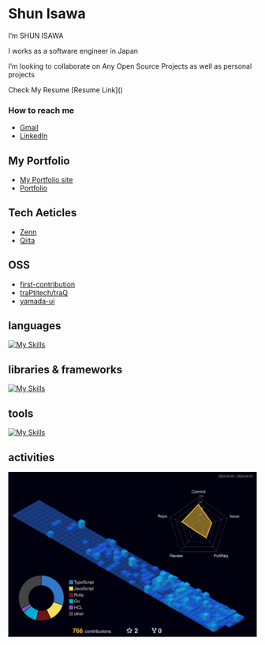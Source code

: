 <h1 align="left">Shun Isawa</h1>

<p>I’m SHUN ISAWA</p>
<p></p>I works as a software engineer in Japan</p>
<p></p>I’m looking to collaborate on Any Open Source Projects as well as personal projects</p>
<p></p>Check My Resume [Resume Link]()</p>

### How to reach me
- [Gmail](isawashundesu@gmail.com)
- [LinkedIn](https://www.linkedin.com/in/shun-isawa-81b17a297/)

## My Portfolio

- [My Portfolio site](https://my-portfolio-drab-pi.vercel.app)
- [Portfolio](https://github.com/ISAWASHUN/portfolio)

## Tech Aeticles

- [Zenn](https://zenn.dev/isawa)
- [Qiita](https://qiita.com/dosukoi_org)

## OSS
- [first-contribution](https://github.com/firstcontributions/first-contributions/pull/78748)
- [traPtitech/traQ](https://github.com/traPtitech/traQ/pull/2173)
- [yamada-ui](https://github.com/yamada-ui/yamada-ui/pull/1106)

## languages

[![My Skills](https://skillicons.dev/icons?i=js,ts,nodejs,php,mysql,html,css,sass,ruby,py,postgresql,go)](https://skillicons.dev)

## libraries & frameworks

[![My Skills](https://skillicons.dev/icons?i=react,redux,nextjs,vue,nuxtjs,emotion,materialui,tailwind,jquery,laravel,vite,jest,django,fastapi,rails)](https://skillicons.dev)

## tools

[![My Skills](https://skillicons.dev/icons?i=docker,firebase,aws,kubernetes,git,gitlab,vim,gcp,githubactions,github)](https://skillicons.dev)

## activities
![](./profile-3d-contrib/profile-night-view.svg)
